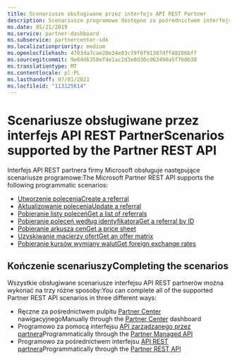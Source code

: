 ```yaml
---
title: Scenariusze obsługiwane przez interfejs API REST Partner
description: Scenariusze programowe dostępne za pośrednictwem interfejsu API REST partnerów firmy Microsoft.
ms.date: 05/21/2019
ms.service: partner-dashboard
ms.subservice: partnercenter-sdk
ms.localizationpriority: medium
ms.openlocfilehash: 4703da7cae20e34e03c79f8f91387dff48206bff
ms.sourcegitcommit: 9e64d6358ef4e1ac2d3e0d36cd63490a5f760b38
ms.translationtype: MT
ms.contentlocale: pl-PL
ms.lasthandoff: 07/01/2021
ms.locfileid: "113125614"
---
```

# <a name="scenarios-supported-by-the-partner-rest-api"></a><span data-ttu-id="d6547-103">Scenariusze obsługiwane przez interfejs API REST Partner</span><span class="sxs-lookup"><span data-stu-id="d6547-103">Scenarios supported by the Partner REST API</span></span>

<span data-ttu-id="d6547-104">Interfejs API REST partnera firmy Microsoft obsługuje następujące scenariusze programowe:</span><span class="sxs-lookup"><span data-stu-id="d6547-104">The Microsoft Partner REST API supports the following programmatic scenarios:</span></span>

* [<span data-ttu-id="d6547-105">Utworzenie polecenia</span><span class="sxs-lookup"><span data-stu-id="d6547-105">Create a referral</span></span>](create-a-referral.md)
* [<span data-ttu-id="d6547-106">Aktualizowanie polecenia</span><span class="sxs-lookup"><span data-stu-id="d6547-106">Update a referral</span></span>](update-a-referral.md)
* [<span data-ttu-id="d6547-107">Pobieranie listy poleceń</span><span class="sxs-lookup"><span data-stu-id="d6547-107">Get a list of referrals</span></span>](get-a-list-of-referrals.md)
* [<span data-ttu-id="d6547-108">Pobieranie poleceń według identyfikatora</span><span class="sxs-lookup"><span data-stu-id="d6547-108">Get a referral by ID</span></span>](get-a-referral-by-id.md)
* [<span data-ttu-id="d6547-109">Pobieranie arkusza cen</span><span class="sxs-lookup"><span data-stu-id="d6547-109">Get a price sheet</span></span>](get-a-price-sheet.md)
* [<span data-ttu-id="d6547-110">Uzyskiwanie macierzy ofert</span><span class="sxs-lookup"><span data-stu-id="d6547-110">Get an offer matrix</span></span>](get-an-offer-matrix.md)
* [<span data-ttu-id="d6547-111">Pobieranie kursów wymiany walut</span><span class="sxs-lookup"><span data-stu-id="d6547-111">Get foreign exchange rates</span></span>](get-foreign-exchange-rates.md)

## <a name="completing-the-scenarios"></a><span data-ttu-id="d6547-112">Kończenie scenariuszy</span><span class="sxs-lookup"><span data-stu-id="d6547-112">Completing the scenarios</span></span>

<span data-ttu-id="d6547-113">Wszystkie obsługiwane scenariusze interfejsu API REST partnerów można wykonać na trzy różne sposoby:</span><span class="sxs-lookup"><span data-stu-id="d6547-113">You can complete all of the supported Partner REST API scenarios in three different ways:</span></span>

* <span data-ttu-id="d6547-114">Ręczne za pośrednictwem pulpitu [Partner Center](https://go.microsoft.com/fwlink/p/?LinkId=620294) nawigacyjnego</span><span class="sxs-lookup"><span data-stu-id="d6547-114">Manually through the [Partner Center](https://go.microsoft.com/fwlink/p/?LinkId=620294) dashboard</span></span>
* <span data-ttu-id="d6547-115">Programowo za pomocą interfejsu [API zarządzanego przez partnera](https://docs.microsoft.com/partner-center/develop/partner-center-managed-api)</span><span class="sxs-lookup"><span data-stu-id="d6547-115">Programmatically through the [Partner Managed API](https://docs.microsoft.com/partner-center/develop/partner-center-managed-api)</span></span>
* <span data-ttu-id="d6547-116">Programowo za pośrednictwem interfejsu [API REST partnera](https://docs.microsoft.com/partner-center/develop/partner-center-rest-api-reference)</span><span class="sxs-lookup"><span data-stu-id="d6547-116">Programmatically through the [Partner REST API](https://docs.microsoft.com/partner-center/develop/partner-center-rest-api-reference)</span></span>
